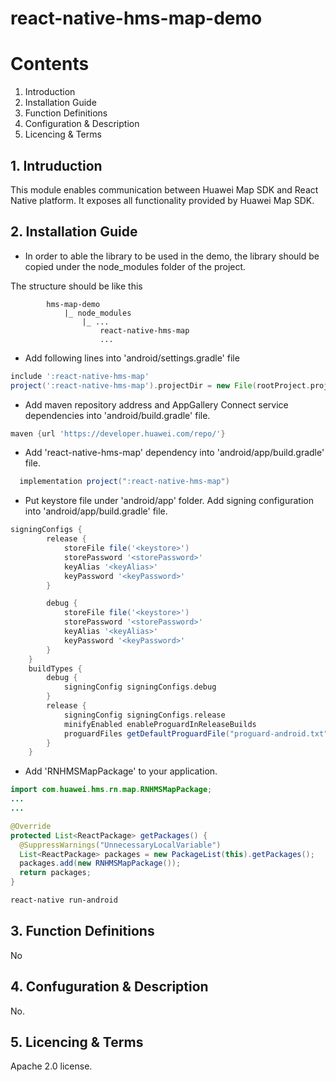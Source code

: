 # react-native-hms-map-demo

# Contents

1. Introduction
2. Installation Guide
3. Function Definitions
4. Configuration & Description
5. Licencing & Terms

## 1. Intruduction

This module enables communication between Huawei Map SDK and React Native platform. It exposes all functionality provided by Huawei Map SDK.

## 2. Installation Guide

- In order to able the library to be used in the demo, the library should be copied under the node_modules folder of the project.

The structure should be like this

            hms-map-demo
                |_ node_modules
                    |_ ...
                        react-native-hms-map
                        ...

- Add following lines into 'android/settings.gradle' file

```gradle
include ':react-native-hms-map'
project(':react-native-hms-map').projectDir = new File(rootProject.projectDir, '../node_modules/react-native-hms-map/android')
```

- Add maven repository address and AppGallery Connect service dependencies into 'android/build.gradle' file.

```groovy
maven {url 'https://developer.huawei.com/repo/'}
```

- Add 'react-native-hms-map' dependency into 'android/app/build.gradle' file.

```groovy
  implementation project(":react-native-hms-map")
```

- Put keystore file under 'android/app' folder. Add signing configuration into 'android/app/build.gradle' file.

```groovy
signingConfigs {
        release {
            storeFile file('<keystore>')
            storePassword '<storePassword>'
            keyAlias '<keyAlias>'
            keyPassword '<keyPassword>'
        }

        debug {
            storeFile file('<keystore>')
            storePassword '<storePassword>'
            keyAlias '<keyAlias>'
            keyPassword '<keyPassword>'
        }
    }
    buildTypes {
        debug {
            signingConfig signingConfigs.debug
        }
        release {
            signingConfig signingConfigs.release
            minifyEnabled enableProguardInReleaseBuilds
            proguardFiles getDefaultProguardFile("proguard-android.txt"), "proguard-rules.pro"
        }
    }
```

- Add 'RNHMSMapPackage' to your application.
  
```java
import com.huawei.hms.rn.map.RNHMSMapPackage;
...
...

@Override
protected List<ReactPackage> getPackages() {
  @SuppressWarnings("UnnecessaryLocalVariable")
  List<ReactPackage> packages = new PackageList(this).getPackages();
  packages.add(new RNHMSMapPackage());
  return packages;
}
```

```bash
react-native run-android
```

## 3. Function Definitions

No

## 4. Confuguration & Description

No.

## 5. Licencing & Terms

Apache 2.0 license.
